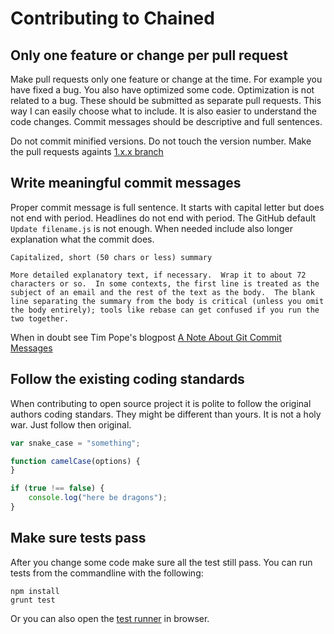 # Contributing to Chained

## Only one feature or change per pull request

Make pull requests only one feature or change at the time. For example you have fixed a bug. You also have optimized some code. Optimization is not related to a bug. These should be submitted as separate pull requests. This way I can easily choose what to include. It is also easier to understand the code changes. Commit messages should be descriptive and full sentences.

Do not commit minified versions. Do not touch the version number. Make the pull requests againts [1.x.x branch](https://github.com/tuupola/jquery_chained/tree/1.x.x)

## Write meaningful commit messages

Proper commit message is full sentence. It starts with capital letter but does not end with period. Headlines do not end with period. The GitHub default `Update filename.js` is not enough. When needed include also longer explanation what the commit does.

```
Capitalized, short (50 chars or less) summary

More detailed explanatory text, if necessary.  Wrap it to about 72
characters or so.  In some contexts, the first line is treated as the
subject of an email and the rest of the text as the body.  The blank
line separating the summary from the body is critical (unless you omit
the body entirely); tools like rebase can get confused if you run the
two together.
```

When in doubt see Tim Pope's blogpost [A Note About Git Commit Messages](http://tbaggery.com/2008/04/19/a-note-about-git-commit-messages.html)

## Follow the existing coding standards

When contributing to open source project it is polite to follow the original authors coding standars. They might be different than yours. It is not a holy war. Just follow then original.

```javascript
var snake_case = "something";

function camelCase(options) {
}

if (true !== false) {
    console.log("here be dragons");
}
```

## Make sure tests pass

After you change some code make sure all the test still pass. You can run tests from the commandline with the following:

```
npm install
grunt test
```

Or you can also open the [test runner](https://github.com/tuupola/jquery_chained/blob/master/test/SpecRunner.html) in browser.
